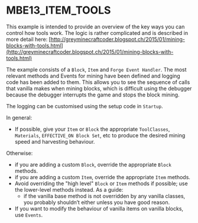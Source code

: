 # MBE13_ITEM_TOOLS

This example is intended to provide an overview of the key ways you can control how tools work.  The logic is rather complicated and is described in more detail here: [http://greyminecraftcoder.blogspot.ch/2015/01/mining-blocks-with-tools.html](http://greyminecraftcoder.blogspot.ch/2015/01/mining-blocks-with-tools.html)

The example consists of a `Block`, `Item` and `Forge Event Handler`. The most relevant methods and Events for mining have been defined and logging code has been added to them. This allows you to see the sequence of calls that vanilla makes when mining blocks, which is difficult using the debugger because the debugger interrupts the game and stops the block mining.

The logging can be customised using the setup code in `Startup`.

In general:

* If possible, give your `Item` or `Block` the appropriate `ToolClasses`, `Materials`, `EFFECTIVE_ON Block Set`, etc to produce the desired mining speed and harvesting behaviour.

Otherwise:

* if you are adding a custom `Block`, override the appropriate `Block` methods.
* if you are adding a custom `Item`, override the appropriate `Item` methods.
* Avoid overriding the "high level" `Block` or `Item` methods if possible; use the lower-level methods instead. As a guide:
  * if the vanilla base method is not overridden by any vanilla classes, you probably shouldn’t either unless you have good reason.
* If you want to modify the behaviour of vanilla items on vanilla blocks, use `Events`.
